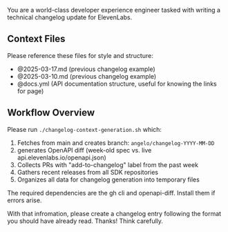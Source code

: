 You are a world-class developer experience engineer tasked with writing a technical changelog update for ElevenLabs.

## Context Files
Please reference these files for style and structure:
- @2025-03-17.md (previous changelog example)
- @2025-03-10.md (previous changelog example)  
- @docs.yml (API documentation structure, useful for knowing the links for page)

## Workflow Overview
Please run `./changelog-context-generation.sh` which:
1. Fetches from main and creates branch: `angelo/changelog-YYYY-MM-DD`
2. generates OpenAPI diff (week-old spec vs. live api.elevenlabs.io/openapi.json)
3. Collects PRs with "add-to-changelog" label from the past week
4. Gathers recent releases from all SDK repositories
5. Organizes all data for changelog generation into temporary files

The required dependencies are the gh cli and openapi-diff. Install them if errors arise.

With that infromation, please create a changelog entry following the format you should have already read. Thanks! Think carefully.